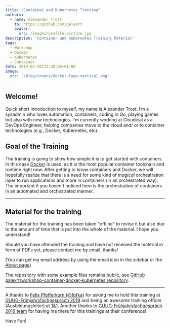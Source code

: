 ```yaml
---
title: "Container and Kubernetes Training"
authors:
  - name: Alexander Trost
    to: https://github.com/galexrt
    avatar:
      src: /images/profile-picture.jpg
description: 'Container und Kubernetes Training Material'
tags:
  - Workshop
  - Docker
  - Kubernetes
  - Container
date: 2019-03-26T22:20:06+01:00
image:
  src: '/blog/covers/docker-logo-vertical.png'
---
```


## Welcome!

Quick short introduction to myself, my name is Alexander Trost. I’m a sysadmin who loves automation, containers, coding in Go, playing games but also with new technologies.
I'm currently working at Cloudical as a DevOps Engineer, helping companies move to the cloud and/ or to container technologies (e.g., Docker, Kubernetes, etc).

## Goal of the Training

The training is going to show how simple it is to get started with containers. In this case [Docker](https://www.docker.com/) is used, as it is the most popular container toolchain and runtime right now.
After getting to know containers and Docker, we will hopefully realize that there is a need for some kind of _magical_ orchestration layer to run applications and more in containers (in an orchestrated way). The important if you haven't noticed here is the orchestration of containers in an automated and orchestrated manner.

***

## Material for the training

The material for the training has been taken "offline" to revise it but also due to the amount of time that is put into the whole of the material. I hope you understand!

Should you have attended the training and have not received the material in form of PDFs yet, please contact me by email, thanks!

(You can get my email address by using the email icon in the sidebar or the [About page](/about))

The repository with some example files remains public, see [GitHub galexrt/workshop-container-docker-kubernetes repository](https://github.com/galexrt/workshop-container-docker-kubernetes).

***

A thanks to [Felix Pfefferkorn (@fpfka)](https://twitter.com/fpfka) for asking me to hold this training at [GUUG-Frühjahrsfachgespräch 2019](https://ffg.guug.de/) and being an awesome training officer (Ausbildungsleiter) at [1&1](https://jobs.1und1.de/).
Another thanks to [GUUG-Frühjahrsfachgespräch 2019 team](https://ffg.guug.de/) for having me there for this trainings at their conference!

Have Fun!
